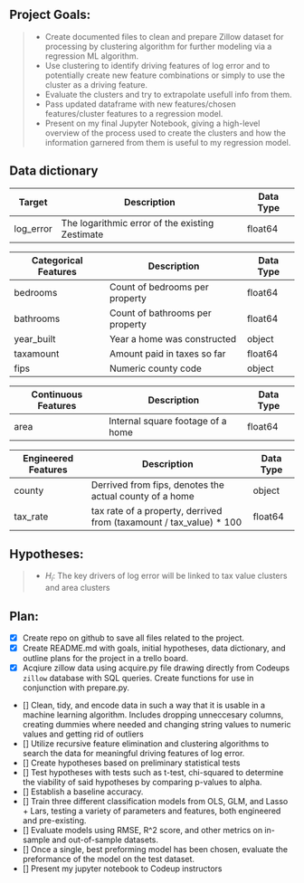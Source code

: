 ## Project Goals:
>    - Create documented files to clean and prepare Zillow dataset for processing by clustering algorithm for further modeling via a regression ML algorithm.
>    - Use clustering to identify driving features of log error and to potentially create new feature combinations or simply to use the cluster as a driving feature.
>    - Evaluate the clusters and try to extrapolate usefull info from them.
>    - Pass updated dataframe with new features/chosen features/cluster features to a regression model.
>    - Present on my final Jupyter Notebook, giving a high-level overview of the process used to create the clusters and how the information garnered from them is useful to my regression model.



## Data dictionary
Target  | Description   | Data Type
--|--|--
log_error    | The logarithmic error of the existing Zestimate | float64

Categorical Features   | Description |    Data Type
--|--|--
bedrooms    |   Count of bedrooms per property | float64
bathrooms    |   Count of bathrooms per property | float64
year_built |    Year a home was constructed    | object
taxamount |    Amount paid in taxes so far   | float64
fips |        Numeric county code    | object


Continuous Features | Description | Data Type
--|--|--
area | Internal square footage of a home | float64

Engineered Features  | Description   | Data Type
--|--|--
county |    Derrived from fips, denotes the actual county of a home    | object
tax_rate |    tax rate of a property, derrived from (taxamount / tax_value) * 100 |    float64



## Hypotheses:
>   - $H_{i}$: The key drivers of log error will be linked to tax value clusters and area clusters


## Plan:
- [x] Create repo on github to save all files related to the project.
- [x] Create README.md with goals, initial hypotheses, data dictionary, and outline plans for the project in a trello board.
- [x] Acqiure zillow data using acquire.py file drawing directly from Codeups `zillow` database with SQL queries. Create functions for use in conjunction with prepare.py.
- [] Clean, tidy, and encode data in such a way that it is usable in a machine learning algorithm. Includes dropping unneccesary columns, creating dummies where needed and changing string values to numeric values and getting rid of outliers
- [] Utilize recursive feature elimination and clustering algorithms to search the data for meaningful driving features of log error.
- [] Create hypotheses based on preliminary statistical tests
- [] Test hypotheses with tests such as t-test, chi-squared to determine the viability of said hypotheses by comparing p-values to alpha.
- [] Establish a baseline accuracy.
- [] Train three different classification models from OLS, GLM, and Lasso + Lars, testing a variety of parameters and features, both engineered and pre-existing.
- [] Evaluate models using RMSE, R^2 score, and other metrics on in-sample and out-of-sample datasets.
- [] Once a single, best preforming model has been chosen, evaluate the preformance of the model on the test dataset.
- [] Present my jupyter notebook to Codeup instructors